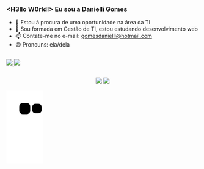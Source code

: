 ### <H3llo W0rld!> Eu sou a Danielli Gomes 

- 🔭 Estou à procura de uma oportunidade na área da TI
- 🌱 Sou formada em Gestão de TI, estou estudando desenvolvimento web
- 📫 Contate-me no e-mail: gomesdanielli@hotmail.com
- 😄 Pronouns: ela/dela
##

<div align="inline-block">
  <a href="https://github.com/Gomes-danielli">
  <img height="180em" src="https://github-readme-stats.vercel.app/api?username=Gomes-danielli&show_icons=true&theme=dracula&include_all_commits=true&count_private=true"/>
  <img height="180em" src="https://github-readme-stats.vercel.app/api/top-langs/?username=Gomes-danielli&layout=compact&langs_count=7&theme=dracula"/>
</div>
 
 ##
 
<div align="center"> 
  <a href="https://www.instagram.com/thedgomes/" target="_blank"><img src="https://img.shields.io/badge/-Instagram-%23E4405F?style=for-the-badge&logo=instagram&logoColor=white" target="_blank"></a>
  <a href="https://www.linkedin.com/in/danielli-gomes-b0bb18171" target="_blank"><img src="https://img.shields.io/badge/-LinkedIn-%230077B5?style=for-the-badge&logo=linkedin&logoColor=white" target="_blank"></a> 
 </div>
  
  ![Snake animation](https://github.com/Gomes-danielli/Gomes-danielli/blob/output/github-contribution-grid-snake.svg)
